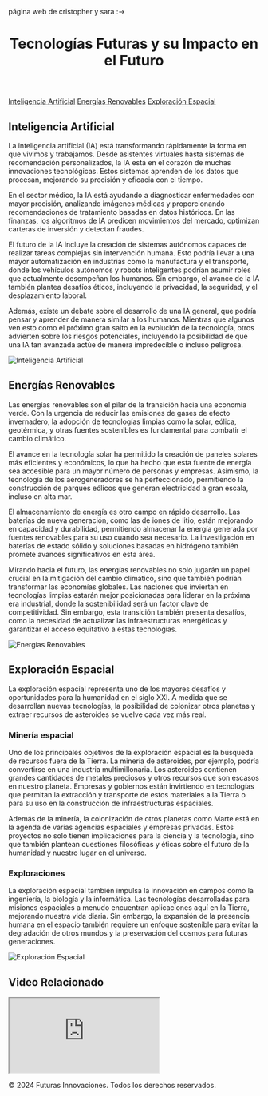 página web de cristopher y sara :->
<html lang="es">
    <meta charset="UTF-8">
    <meta name="viewport" content="width=device-width, initial-scale=1.0">
    <Tecnologías Futuras y su Impacto en el Futuro>
    <link rel="stylesheet" href="styles.css">
</head>
<body>
    <header>
        <h1>Tecnologías Futuras y su Impacto en el Futuro</h1>
    </header>
    <nav>
        <a href="#ia">Inteligencia Artificial</a>
        <a href="#energias-renovables">Energías Renovables</a>
        <a href="#exploracion-espacial">Exploración Espacial</a>
    </nav>
    <main>
        <section id="ia">
            <h2>Inteligencia Artificial</h2>
            <p>La inteligencia artificial (IA) está transformando rápidamente la forma en que vivimos y trabajamos. Desde asistentes virtuales hasta sistemas de recomendación personalizados, la IA está en el corazón de muchas innovaciones tecnológicas. Estos sistemas aprenden de los datos que procesan, mejorando su precisión y eficacia con el tiempo.</p>
            <p>En el sector médico, la IA está ayudando a diagnosticar enfermedades con mayor precisión, analizando imágenes médicas y proporcionando recomendaciones de tratamiento basadas en datos históricos. En las finanzas, los algoritmos de IA predicen movimientos del mercado, optimizan carteras de inversión y detectan fraudes.</p>
            <p>El futuro de la IA incluye la creación de sistemas autónomos capaces de realizar tareas complejas sin intervención humana. Esto podría llevar a una mayor automatización en industrias como la manufactura y el transporte, donde los vehículos autónomos y robots inteligentes podrían asumir roles que actualmente desempeñan los humanos. Sin embargo, el avance de la IA también plantea desafíos éticos, incluyendo la privacidad, la seguridad, y el desplazamiento laboral.</p>
            <p>Además, existe un debate sobre el desarrollo de una IA general, que podría pensar y aprender de manera similar a los humanos. Mientras que algunos ven esto como el próximo gran salto en la evolución de la tecnología, otros advierten sobre los riesgos potenciales, incluyendo la posibilidad de que una IA tan avanzada actúe de manera impredecible o incluso peligrosa.</p>
            <img src="/mnt/data/A_futuristic_scene_showing_advanced_artificial_int.png" alt="Inteligencia Artificial" class="image">
        </section>
        <section id="energias-renovables">
            <h2>Energías Renovables</h2>
            <p>Las energías renovables son el pilar de la transición hacia una economía verde. Con la urgencia de reducir las emisiones de gases de efecto invernadero, la adopción de tecnologías limpias como la solar, eólica, geotérmica, y otras fuentes sostenibles es fundamental para combatir el cambio climático.</p>
            <p>El avance en la tecnología solar ha permitido la creación de paneles solares más eficientes y económicos, lo que ha hecho que esta fuente de energía sea accesible para un mayor número de personas y empresas. Asimismo, la tecnología de los aerogeneradores se ha perfeccionado, permitiendo la construcción de parques eólicos que generan electricidad a gran escala, incluso en alta mar.</p>
            <p>El almacenamiento de energía es otro campo en rápido desarrollo. Las baterías de nueva generación, como las de iones de litio, están mejorando en capacidad y durabilidad, permitiendo almacenar la energía generada por fuentes renovables para su uso cuando sea necesario. La investigación en baterías de estado sólido y soluciones basadas en hidrógeno también promete avances significativos en esta área.</p>
            <p>Mirando hacia el futuro, las energías renovables no solo jugarán un papel crucial en la mitigación del cambio climático, sino que también podrían transformar las economías globales. Las naciones que inviertan en tecnologías limpias estarán mejor posicionadas para liderar en la próxima era industrial, donde la sostenibilidad será un factor clave de competitividad. Sin embargo, esta transición también presenta desafíos, como la necesidad de actualizar las infraestructuras energéticas y garantizar el acceso equitativo a estas tecnologías.</p>
            <img src="/mnt/data/A_futuristic_scene_showcasing_renewable_energy_tec.png" alt="Energías Renovables" class="image">
        </section>
        <section id="exploracion-espacial">
            <h2>Exploración Espacial</h2>
            <p>La exploración espacial representa uno de los mayores desafíos y oportunidades para la humanidad en el siglo XXI. A medida que se desarrollan nuevas tecnologías, la posibilidad de colonizar otros planetas y extraer recursos de asteroides se vuelve cada vez más real.</p>
            <h3>Minería espacial</h3>
            <p>Uno de los principales objetivos de la exploración espacial es la búsqueda de recursos fuera de la Tierra. La minería de asteroides, por ejemplo, podría convertirse en una industria multimillonaria. Los asteroides contienen grandes cantidades de metales preciosos y otros recursos que son escasos en nuestro planeta. Empresas y gobiernos están invirtiendo en tecnologías que permitan la extracción y transporte de estos materiales a la Tierra o para su uso en la construcción de infraestructuras espaciales.</p>
            <p>Además de la minería, la colonización de otros planetas como Marte está en la agenda de varias agencias espaciales y empresas privadas. Estos proyectos no solo tienen implicaciones para la ciencia y la tecnología, sino que también plantean cuestiones filosóficas y éticas sobre el futuro de la humanidad y nuestro lugar en el universo.</p>
            <h3>Exploraciones</h3>
            <p>La exploración espacial también impulsa la innovación en campos como la ingeniería, la biología y la informática. Las tecnologías desarrolladas para misiones espaciales a menudo encuentran aplicaciones aquí en la Tierra, mejorando nuestra vida diaria. Sin embargo, la expansión de la presencia humana en el espacio también requiere un enfoque sostenible para evitar la degradación de otros mundos y la preservación del cosmos para futuras generaciones.</p>
            <img src="/mnt/data/psyche.png" alt="Exploración Espacial" class="image">
        </section>
        <section id="video">
            <h2>Video Relacionado</h2>
            <iframe class="responsive-iframe" src="https://www.youtube.com/embed/czWS8eJfVZs" title="Video sobre tecnologías futuras"></iframe>
        </section>
    </main>
    <footer>
        <p>&copy; 2024 Futuras Innovaciones. Todos los derechos reservados.</p>
    </footer>
</body>
</html>
